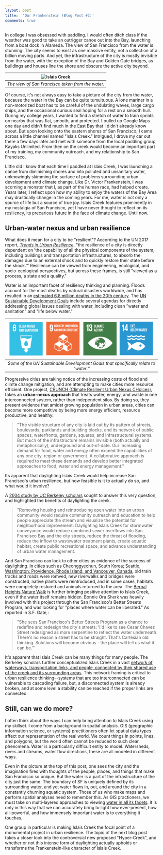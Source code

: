 ```yaml
---
layout: post
title:  'Our Frankenstein (Blog Post #2)'
comments: true
---
```


In college I was obsessed with paddling. I would often ditch class if the weather was good to take an outrigger canoe out into the Bay, launching from a boat dock in Alameda. The view of San Francisco from the water is stunning. The city seems to exist as one massive entity, not a collection of a billion moving parts. And yet, the infrastructure of the city is mostly invisible from the water, with the exception of the Bay and Golden Gate bridges, as buildings and houses line the shore and obscure the active city beyond.

| ![Islais Creek](https://raw.githubusercontent.com/sburtner/critical_infrastructure/master/images/view_of_SF1_edited.png) | 
|:--:| 
| *The view of San Francisco taken from the water.* |

Of course, it's not always easy to take a picture of the city from the water, because the water in the Bay can be quite tumultuous. A lone mariner in a non-motorized boat has to be careful of the undulating waves, large cargo ships, and the occasional curious seal hoping for a rest on a smooth hull. During my college years, I wanted to find a stretch of water to train sprints on nearby that was flat, smooth, and protected. I pulled up Google Maps one day and didn't find much in the East Bay that I didn't already know about. But upon looking onto the eastern shores of San Francisco, I came across a little channel named "Islais Creek." Intrigued, I drove my car out there a few days later and met with someone from the local paddling group, Kayaks Unlimited. From then on the creek would become an important part of my training, my community outreach, and my relationship to San Francisco.

Little did I know that each time I paddled at Islais Creek, I was launching a canoe from diminishing shores and into polluted and unsanitary water, unknowingly skimming the surface of problems surrounding urban development amd climate change. Like Dr. Victor Frankenstein, I was scorning a monster that I, as part of the human race, had helped create. Years later, I reflect upon how my ability to enjoy the waters of the Bay Area may drastically change in the coming years. For me, water is not only a source of life but a source of true joy. Islais Creek features prominently in my nostalgia of San Francisco, yet I have never thought to reflect on its resiliency, its precarious future in the face of climate change. Until now.


## Urban-water nexus and urban resilience

What does it mean for a city to be "resilient"? According to the UN 2017 report, [*Trends in Urban Resilience*](https://unhabitat.org/books/trends-in-urban-resilience-2017/), "the resilience of a city is directly dependent on 'the capability of all the physical components of the system, including buildings and transportation infrastructures, to absorb the damages due to an external shock and to quickly restore their state before the shock.'" Resilience can be viewed from engineering, ecological, and socio-ecological perspectives, but across these frames, is still "viewed as a process, a state and a quality."

Water is an important facet of resiliency thinking and planning. Floods account for the most deaths by natural disasters worldwide, and has resulted in an [estimated 6.8 million deaths in the 20th century](http://currents.plos.org/disasters/index.html%3Fp=6695.html). The [UN Sustainable Development Goals](https://sustainabledevelopment.un.org/?menu=1300) include several agendas for directly addressing global issues dealing with water, including clean "water and sanitation" and "life below water."

| ![Islais Creek](https://raw.githubusercontent.com/sburtner/critical_infrastructure/master/images/UNSDG.png) | 
|:--:| 
| *Some of the UN Sustainable Development Goals that specifically relate to "water."* |

Progressive cities are taking notice of the increasing costs of flood and climte change mitigation, and are attempting to make cities more resource efficient. One project, [CRUNCH (Climate Resilient Urban Nexus CHoices)](https://www.eco-business.com/opinion/how-the-urban-nexus-will-make-your-city-more-resource-efficient/), takes an **urban-nexus approach** that treats water, energy, and waste in one interconnected system, rather than independent silos. By doing so, they present evidence that amidst growing population in urban areas, cities can become more competitive by being more energy efficient, resource productive, and healthy: 

> "The visible structure of any city is laid out by its pattern of streets, boulevards, parklands and building blocks, and its network of public spaces, waterfronts, gardens, squares, and infrastructural systems. But much of the infrastructure remains invisible (both actually and metaphorically), underground and out-of-date.
> Our increasing demand for food, water and energy often exceed the capabilities of any one city, region or government.  A collaborative approach is required to meet these demands and develop better integrated approaches to food, water and energy management."

Its apparent that daylighting Islais Creek would help increase San Francisco's urban resilience, but how feasible is it to actually do so, and what would it involve?

A [2004 study by UC Berkeley scholars](https://escholarship.org/content/qt8t5919qf/qt8t5919qf.pdf) sought to answer this very question, and highlighted the benefits of daylighting the creek.

> "Removing housing and reintroducing open water into an urban community would require community outreach and education to help people appreciate the stream and visualize the potential for neighborhood improvement. Daylighting Islais Creek for stormwater conveyance would reduce combined sewer overflows into San Francisco Bay and the city streets, reduce the threat of flooding, reduce the inflow to wastewater treatment plants, create aquatic habitat, create public recreational space, and advance understanding of urban water management.

And San Francisco can look to other cities as evidence of the success of daylighting. In cities such as [Cheonggyechun, South Korea; Seattle, Washington; Providence, Rhode Island; and Vancouver, Canada](https://sf.streetsblog.org/2010/04/16/what-can-sf-learn-from-other-cities-urban-water-projects/), old train tracks and roads were romved, new riverwalks and bridges were constructed, native plants were reintroduced, and in some cases, habitats were completely restored and animals returned to the area. The [Bernal Heights Nature Walk](https://www.sfgate.com/homeandgarden/article/S-F-history-lesson-runs-through-Islais-Creek-3176646.php#photo-2312654) is further bringing positive attention to Islais Creek, even if the water itself remains hidden. Bonnie Ora Sherk was heavily involved with this project through the San Francisco's Better Streets Program, and was looking for "places where water can be liberated." As reported in S.F. Gate,:
> "She sees San Francisco's Better Streets Program as a chance to redefine and redesign the city's streets: 'I'd like to see Cesar Chavez Street redesigned as more serpentine to reflect the water underneath. There's no reason a street has to be straight. That's Cartesian old thinking. Solutions will become obvious - the place will tell us what it can be.'"

It's apparent that Islais Creek can be many things for many people. The Berkeley scholars further conceptualized Islais Creek in a vast [network of waterways, transportation links, and people, connected by their shared use of the creek and its surrounding areas](https://www.sewsf.org/reports/Islais%20Creek_FINAL_low.pdf). This network framing is critical to urban resilience thinking--systems that are too interconnected can be vulnerable to cascading failure, but, a disconnected system is already broken, and at some level a stability can be reached if the proper links are connected.


## Still, can we do more?

I often think about the ways I can help bring attention to Islais Creek using my skillset. I come from a background in spatial analysis. GIS (geographic information science, or systems) practitioners often let spatial data types affect our representation of the real world. We count things in points, lines, and polygons, but the world often cannot be reduced to such clear phenomena. Water is a particularly difficult entity to model. Watersheds, rivers and streams, water flow directions, these are all modeled in different ways.

Even in the picture at the top of this post, one sees the city and the imagination fires with thoughts of the people, places, and things that make San Francisco so unique. But the water is a part of the infrastructure of the city just the same. The boundary of SF is uniquely defined by its surrounding water, and yet water flows in, out, and around the city in a constantly churning aquatic system. Those of us who make maps and perform spatial analyses need to remember this. As GIS practioners, we must take on multi-layered approaches to viewing [water in all its facets](https://sburtner.github.io/starterkit/). It is only in this way that we can accurately bring to light how ever-present, how all-powerful, and how immensely important water is to everything it touches.

One group in particular is making Islais Creek the focal point of a monumental project in urban resilience. The topic of the next blog post takes a closer look into the controversial new proposed "Hyper-Creek", and whether or not this intense form of daylighting actually upholds or transforms the Frankenstein-like character of Islais Creek.






